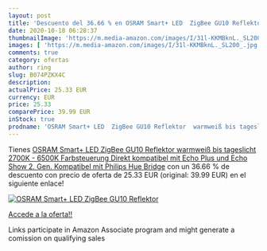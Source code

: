 ```yaml
---
layout: post
title: 'Descuento del 36.66 % en OSRAM Smart+ LED  ZigBee GU10 Reflektor '
date: 2020-10-18 06:28:37
thumbnailImage: 'https://m.media-amazon.com/images/I/31l-KKMBknL._SL200_.jpg'
images: [ 'https://m.media-amazon.com/images/I/31l-KKMBknL._SL200_.jpg' ]
comments: true
category: ofertas
author: ring
slug: B074PZKX4C
description:
actualPrice: 25.33 EUR
currency: EUR
price: 25.33
comparePrice: 39.99 EUR
inStock: true
prodname: 'OSRAM Smart+ LED  ZigBee GU10 Reflektor  warmweiß bis tageslicht  2700K - 6500K   Farbsteuerung  Direkt kompatibel mit Echo Plus und Echo Show  2. Gen.   Kompatibel mit Philips Hue Bridge'
---
```


Tienes [OSRAM Smart+ LED  ZigBee GU10 Reflektor  warmweiß bis tageslicht  2700K - 6500K   Farbsteuerung  Direkt kompatibel mit Echo Plus und Echo Show  2. Gen.   Kompatibel mit Philips Hue Bridge](https://www.amazon.de/dp/B074PZKX4C/?tag=tolees0ca-21) con un 36.66 % de descuento con precio de oferta de 25.33 EUR (original: 39.99 EUR) en el siguiente enlace!

[![OSRAM Smart+ LED  ZigBee GU10 Reflektor ](https://m.media-amazon.com/images/I/31l-KKMBknL._SL200_.jpg)](https://www.amazon.de/dp/B074PZKX4C/?tag=tolees0ca-21)

[Accede a la oferta!!](https://www.amazon.de/dp/B074PZKX4C/?tag=tolees0ca-21)

Links participate in Amazon Associate program and might generate a comission on qualifying sales


